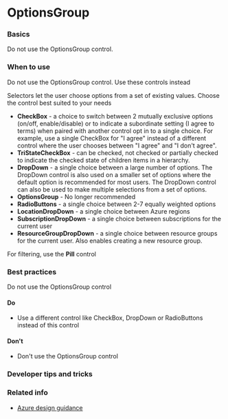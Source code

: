 ﻿# OptionsGroup

 
<a name="basics"></a>
### Basics
Do not use the OptionsGroup control.     


 
<a name="when-to-use"></a>
### When to use
Do not use the OptionsGroup control.  Use these controls instead

Selectors let the user choose options from a set of existing values.  Choose the control best suited to your needs
* **CheckBox** - a choice to switch between 2 mutually exclusive options (on/off, enable/disable) or to indicate a subordinate setting (I agree to terms) when paired with another control
opt in to a single choice.  For example, use a single CheckBox for "I agree" instead of a different control where the user chooses between "I agree" and "I don't agree".
* **TriStateCheckBox** - can be checked, not checked or partially checked to indicate the checked state of children items in a hierarchy.
* **DropDown** - a single choice between a large number of options.  The DropDown control is also used on a smaller set of options where the default option is recommended for most users.  The DropDown control can also be used to make multiple selections from a set of options.
* **OptionsGroup** - No longer recommended  
* **RadioButtons** - a single choice between 2-7 equally weighted options 
* **LocationDropDown** - a single choice between Azure regions
* **SubscriptionDropDown** - a single choice between subscriptions for the current user
* **ResourceGroupDropDown** - a single choice between resource groups for the current user.  Also enables creating a new resource group.  

For filtering, use the **Pill** control


 
<a name="best-practices"></a>
### Best practices
Do not use the OptionsGroup control

<a name="best-practices-do"></a>
#### Do

* Use a different control like CheckBox, DropDown or RadioButtons instead of this control  

<a name="best-practices-don-t"></a>
#### Don&#39;t

* Don't use the OptionsGroup control



 
<a name="developer-tips-and-tricks"></a>
### Developer tips and tricks



 
<a name="related-info"></a>
### Related info

* [Azure design guidance](http://aka.ms/portalfx/design)


